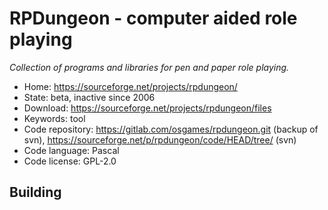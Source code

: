 # RPDungeon - computer aided role playing

_Collection of programs and libraries for pen and paper role playing._

- Home: https://sourceforge.net/projects/rpdungeon/
- State: beta, inactive since 2006
- Download: https://sourceforge.net/projects/rpdungeon/files
- Keywords: tool
- Code repository: https://gitlab.com/osgames/rpdungeon.git (backup of svn), https://sourceforge.net/p/rpdungeon/code/HEAD/tree/ (svn)
- Code language: Pascal
- Code license: GPL-2.0

## Building

